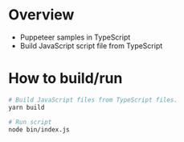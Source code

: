 # Overview
- Puppeteer samples in TypeScript
- Build JavaScript script file from TypeScript


# How to build/run

```sh
# Build JavaScript files from TypeScript files.
yarn build

# Run script
node bin/index.js
```